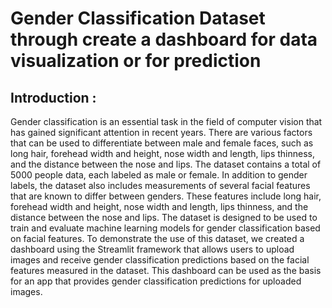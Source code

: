 # Gender Classification Dataset through create a dashboard for data visualization or for prediction

## Introduction : 
Gender classification is an essential task in the field of computer vision that has gained significant attention in recent years. There are various factors that can be used to differentiate between male and female faces, such as long hair, forehead width and height, nose width and length, lips thinness, and the distance between the nose and lips. 
The dataset contains a total of 5000 people data, each labeled as male or female. In addition to gender labels, the dataset also includes measurements of several facial features that are known to differ between genders. These features include long hair, forehead width and height, nose width and length, lips thinness, and the distance between the nose and lips. The dataset is designed to be used to train and evaluate machine learning models for gender classification based on facial features.
To demonstrate the use of this dataset, we created a dashboard using the Streamlit framework that allows users to upload images and receive gender classification predictions based on the facial features measured in the dataset. This dashboard can be used as the basis for an app that provides gender classification predictions for uploaded images.
